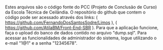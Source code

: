 ﻿Estes arquivos são o código fonte do PCC (Projeto de Conclusão de Curso) da Escola Técnica de Ceilândia.
O repositório do github que contem o código pode ser acessado através dos links: ( https://github.com/FernandoDosSantosSodre/Limos ),  ( https://github.com/AtilaBM/Front-End-SBR ).
Para que a aplicação funcione, faça o upload do banco de dados contido no arquivo "dump.sql".
Para acessar as funcionalidades de administrador do sistema, logue utilizando o e-mail "1@1" e a senha "12345678".